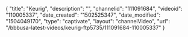 {
    "title": "Keurig",
    "description": "",
    "channelid": "111091684",
    "videoid": "110005337",
    "date_created": "1502525347",
    "date_modified": "1504049170",
    "type": "captivate",
    "layout": "channelVideo",
    "url": "\/bbbusa-latest-videos\/keurig-ftp5735\/111091684-110005337"
}